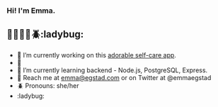 ### Hi! I'm Emma.
## :butterfly::bug::ant::bee::beetle::ladybug:

- :butterfly: I’m currently working on this [adorable self-care app](https://github.com/self-care-bear/self-care-bear).
- :bug:
- :ant: I’m currently learning backend - Node.js, PostgreSQL, Express.
- :bee: Reach me at emma@egstad.com or on Twitter at @emmaegstad
- :beetle: Pronouns: she/her
- :ladybug:

